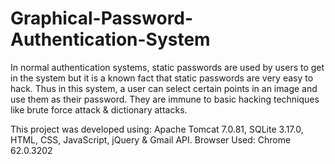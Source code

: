 # Graphical-Password-Authentication-System
In normal authentication systems, static passwords are used by users to get in the system but it is a known fact that static passwords are very easy to hack. Thus in this system, a user can select certain points in an image and use them as their password. They are immune to basic hacking techniques like brute force attack & dictionary attacks.

This project was developed using: Apache Tomcat 7.0.81, SQLite 3.17.0, HTML, CSS, JavaScript, jQuery & Gmail API. Browser Used: Chrome 62.0.3202
